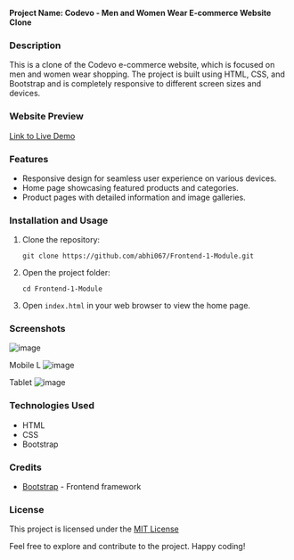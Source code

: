 **Project Name: Codevo - Men and Women Wear E-commerce Website Clone**

### Description
This is a clone of the Codevo e-commerce website, which is focused on men and women wear shopping. The project is built using HTML, CSS, and Bootstrap and is completely responsive to different screen sizes and devices.

### Website Preview
[Link to Live Demo](https://github.com/abhi067/Frontend-1-Module/)

### Features
- Responsive design for seamless user experience on various devices.
- Home page showcasing featured products and categories.
- Product pages with detailed information and image galleries.

### Installation and Usage
1. Clone the repository:
   ```
   git clone https://github.com/abhi067/Frontend-1-Module.git
   ```
2. Open the project folder:
   ```
   cd Frontend-1-Module
   ```
3. Open `index.html` in your web browser to view the home page.

### Screenshots
![image](https://github.com/abhi067/Frontend-1-Module/assets/120613863/53a00474-c0ad-4dc0-ad6d-3c7c6ec170cf)

Mobile L
![image](https://github.com/abhi067/Frontend-1-Module/assets/120613863/e8954ec2-bbac-4746-bc3d-d32605e9c87f)


Tablet
![image](https://github.com/abhi067/Frontend-1-Module/assets/120613863/b0803d4e-5450-47bf-8dd2-ab4c963e31e8)


### Technologies Used
- HTML
- CSS
- Bootstrap

### Credits
- [Bootstrap](https://getbootstrap.com) - Frontend framework

### License
This project is licensed under the [MIT License](LICENSE)



Feel free to explore and contribute to the project. Happy coding!
